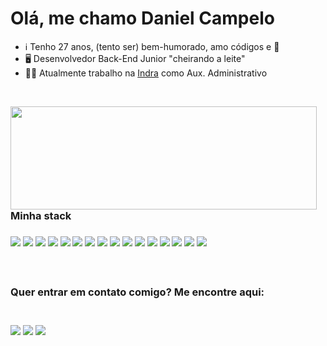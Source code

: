 <h1> Olá, me chamo Daniel Campelo</h1>
<ul>
    <li>ℹ️ Tenho 27 anos, (tento ser) bem-humorado, amo códigos e 🍺</li>
    <li>🖥️ Desenvolvedor Back-End Junior "cheirando a leite"</li>
    <li>👨‍💼 Atualmente trabalho na <a href="https://www.indracompany.com/pt-br/">Indra</a> como Aux. Administrativo</li>
</ul>
<br>

<p>
  <img align="left" width="490" height="165" src="https://github-readme-stats.vercel.app/api?username=DanielCampelo10&show_icons=true&hide_border=false&line_height=20&title_color=151515&icon_color=151515&show_owner=true"/>
 <p>
  <h3>Minha stack<h3>
    <img src="https://img.shields.io/badge/-Visual%20Studio%20Code-23A9F2?style=flat-square&logo=Visual%20Studio%20Code&logoColor=white"/>
    <img src="https://img.shields.io/badge/-Github-181717?style=flat-square&logo=GitHub&logoColor=white"/>
    <img src="https://img.shields.io/badge/-Git-F44D27?style=flat-square&logo=Git&logoColor=white"/>
    <img src="https://img.shields.io/badge/-JavaScript-EFD81D?style=flat-square&logo=javascript&logoColor=white"/>
    <img src="https://img.shields.io/badge/-HTML5-E34F26?style=flat-square&logo=HTML5&logoColor=white"/>
    <img src="https://img.shields.io/badge/-CSS3-1572B6?style=flat-square&logo=CSS3&logoColor=white"/>
    <img src="https://img.shields.io/badge/-TypeScript-1572B6?style=flat-square&logo=typescript&logoColor=white"/>
    <img src="https://img.shields.io/badge/-Node.JS-689F63?style=flat-square&logo=node.js&logoColor=white"/>
    <img src="https://img.shields.io/badge/-Express-010101?style=flat-square&logo=express&logoColor=white"/>
    <img src="https://img.shields.io/badge/-NPM-CB3837?style=flat-square&logo=NPM&logoColor=white"/>
    <img src="https://img.shields.io/badge/-MySQL-F29111?style=flat-square&logo=MySQL&logoColor=white"/>
    <img src="https://img.shields.io/badge/-Mongo-449945?style=flat-square&logo=mongodb&logoColor=white"/>
    <img src="https://img.shields.io/badge/-Insomnia-5849BE?style=flat-square&logo=Insomnia&logoColor=white"/>
    <img src="https://img.shields.io/badge/-Trello-0079BF?style=flat-square&logo=Trello&logoColor=white"/>
    <img src="https://img.shields.io/badge/-Slack-E01563?style=flat-square&logo=Slack&logoColor=white"/>
    <img src="https://img.shields.io/badge/-Notion-000000?style=flat-square&logo=Notion&logoColor=white"/><br/>
  </p>
</p>
<p>
<br>
<h3>Quer entrar em contato comigo? Me encontre aqui:<h3><br>
  <a href="https://www.linkedin.com/in/daniel-campelo-76015888"><img src="https://img.shields.io/badge/linkedin-0077B5.svg?style=for-the-badge&logo=linkedin&logoColor=white"/></a>
  <a href="https://api.whatsapp.com/send?phone=5588992069566"><img src="https://img.shields.io/badge/whatsapp-128c7e.svg?style=for-the-badge&logo=whatsapp&logoColor=white"/></a>
  <a href="https://instagram.com/danielcampelo10"><img src="https://img.shields.io/badge/instagram-E4405F.svg?style=for-the-badge&logo=instagram&logoColor=white"/></a>


<!--
**DanielCampelo10/DanielCampelo10** is a ✨ _special_ ✨ repository because its `README.md` (this file) appears on your GitHub profile.

Here are some ideas to get you started:

- 🔭 I’m currently working on ...
- 🌱 I’m currently learning ...
- 👯 I’m looking to collaborate on ...
- 🤔 I’m looking for help with ...
- 💬 Ask me about ...
- 📫 How to reach me: ...
- 😄 Pronouns: ...
- ⚡ Fun fact: ...
-->
